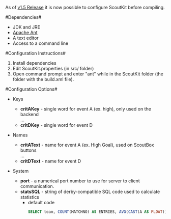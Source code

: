 As of [v1.5 Release](https://github.com/enterthefuture/ScoutKit/releases/tag/v1.5) it is now possible to configure ScoutKit before compiling.


#Dependencies#

* JDK and JRE
* [Apache Ant](https://ant.apache.org/)
* A text editor
* Access to a command line

#Configuration Instructions#

1. Install dependencies
2. Edit ScoutKit.properties (in src/ folder)
3. Open command prompt and enter "ant" while in the ScoutKit folder (the folder with the build.xml file).

#Configuration Options#

* Keys
  * **critAKey** - single word for event A (ex. high), only used on the backend <br/>
     ...<br/>
  * **critDKey** - single word for event D

* Names
  * **critAText** - name for event A (ex. High Goal), used on ScoutBox buttons<br/>
     ...<br/>
  * **critDText** - name for event D

* System
  * **port** - a numerical port number to use for server to client communication.
  * **statsSQL** - string of derby-compatible SQL code used to calculate statistics
     * default code
       ```SQL
       SELECT team, COUNT(MATCHNO) AS ENTRIES, AVG(CAST(A AS FLOAT)) AS AVG_HIGH, AVG(CAST(B AS FLOAT)) AS AVG_LOW, AVG(CAST(C AS FLOAT)) AS AVG_CATCH, AVG(CAST(D AS FLOAT)) AS AVG_THROW FROM matches GROUP BY team ```

